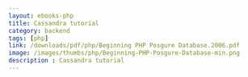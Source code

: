 ```yaml
---
layout: ebooks-php
title: Cassandra tutorial
category: backend
tags: [php]
link: /downloads/pdf/php/Beginning PHP Posgure Database.2006.pdf 
image: /images/thumbs/php/Beginning-PHP-Posgure-Database-min.png
description : Cassandra tutorial 
---
```












